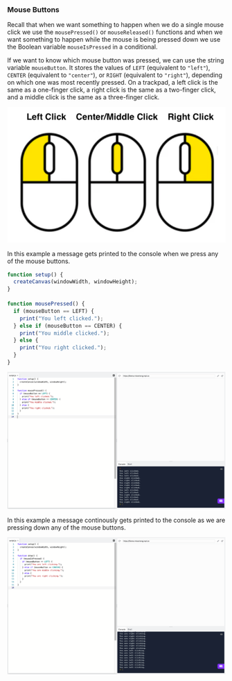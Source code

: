 ### Mouse Buttons

Recall that when we want something to happen when we do a single mouse click we use the `mousePressed()` or `mouseReleased()` functions and when we want something to happen while the mouse is being pressed down we use the Boolean variable `mouseIsPressed` in a conditional.

If we want to know which mouse button was pressed, we can use the string variable `mouseButton`. It stores the values of `LEFT` (equivalent to `"left"`), `CENTER` (equivalent to `"center"`), or `RIGHT` (equivalent to `"right"`), depending on which one was most recently pressed. On a trackpad, a left click is the same as a one-finger click, a right click is the same as a two-finger click, and a middle click is the same as a three-finger click. 

![](../../Images/Mouse_Buttons.png)

In this example a message gets printed to the console when we press any of the mouse buttons.

```js
function setup() {
  createCanvas(windowWidth, windowHeight);
}

function mousePressed() {
  if (mouseButton == LEFT) { 
    print("You left clicked.");
  } else if (mouseButton == CENTER) {
    print("You middle clicked.");
  } else {
    print("You right clicked.");
  }
}
```

![](../../Images/Mouse_Pressed2.png)

In this example a message continously gets printed to the console as we are pressing down any of the mouse buttons.

![](../../Images/Mouse_Is_Pressed1.png)
